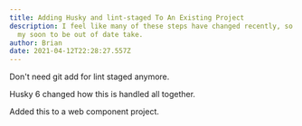 ```yaml
---
title: Adding Husky and lint-staged To An Existing Project
description: I feel like many of these steps have changed recently, so here is
  my soon to be out of date take.
author: Brian
date: 2021-04-12T22:28:27.557Z
---
```

Don't need git add for lint staged anymore.

Husky 6 changed how this is handled all together.

Added this to a web component project.